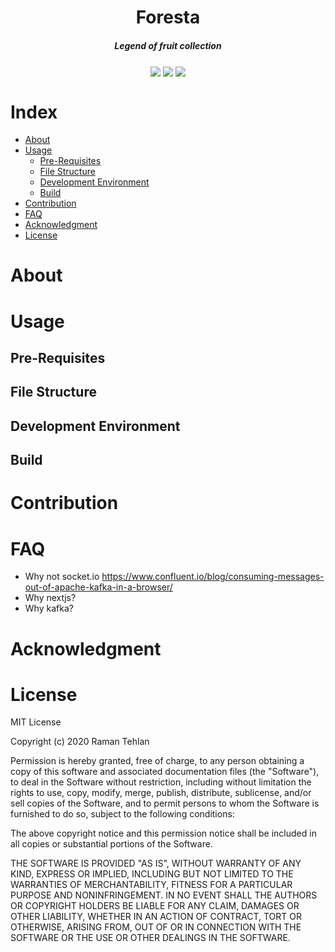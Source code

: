 <h1 align="center">Foresta</h1>
<h5 align="center">Legend of fruit collection</h5>

<p align="center">
  <a>
     <img src="https://goreportcard.com/badge/github.com/ramantehlan/pulse" align="center">
   </a>
   <a>
     <img src="https://img.shields.io/badge/godoc-reference-green" align="center">
   </a>
   <a>
     <img src="https://img.shields.io/badge/license-MIT-blue" align="center">
   </a>

</p>

# Index

- [About](#about)
- [Usage](#usage)
  - [Pre-Requisites](#pre-requisites)
  - [File Structure](#file-structure)
  - [Development Environment](#development-environment)
  - [Build](#Build)
- [Contribution](#contribution)
- [FAQ](#faq)
- [Acknowledgment](#acknowledgment)
- [License](#license)

# About

# Usage

## Pre-Requisites

## File Structure

## Development Environment

## Build

# Contribution

# FAQ

- Why not socket.io https://www.confluent.io/blog/consuming-messages-out-of-apache-kafka-in-a-browser/
- Why nextjs?
- Why kafka?

# Acknowledgment

# License

MIT License

Copyright (c) 2020 Raman Tehlan

Permission is hereby granted, free of charge, to any person obtaining a copy
of this software and associated documentation files (the "Software"), to deal
in the Software without restriction, including without limitation the rights
to use, copy, modify, merge, publish, distribute, sublicense, and/or sell
copies of the Software, and to permit persons to whom the Software is
furnished to do so, subject to the following conditions:

The above copyright notice and this permission notice shall be included in all
copies or substantial portions of the Software.

THE SOFTWARE IS PROVIDED "AS IS", WITHOUT WARRANTY OF ANY KIND, EXPRESS OR
IMPLIED, INCLUDING BUT NOT LIMITED TO THE WARRANTIES OF MERCHANTABILITY,
FITNESS FOR A PARTICULAR PURPOSE AND NONINFRINGEMENT. IN NO EVENT SHALL THE
AUTHORS OR COPYRIGHT HOLDERS BE LIABLE FOR ANY CLAIM, DAMAGES OR OTHER
LIABILITY, WHETHER IN AN ACTION OF CONTRACT, TORT OR OTHERWISE, ARISING FROM,
OUT OF OR IN CONNECTION WITH THE SOFTWARE OR THE USE OR OTHER DEALINGS IN THE
SOFTWARE.
